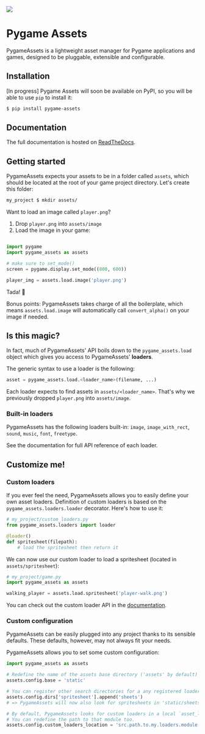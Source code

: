 [![](https://travis-ci.org/florimondmanca/pygame-assets.svg?branch=master)](https://travis-ci.org/florimondmanca/pygame-assets)

# Pygame Assets

PygameAssets is a lightweight asset manager for Pygame applications and games, designed to be pluggable, extensible and configurable.

## Installation

[In progress] Pygame Assets will soon be available on PyPI, so you will be able to use `pip` to install it:

```bash
$ pip install pygame-assets
```

## Documentation

The full documentation is hosted on [ReadTheDocs](#).

## Getting started

PygameAssets expects your assets to be in a folder called `assets`, which should be located at the root of your game project directory. Let's create this folder:

```sh
my_project $ mkdir assets/
```

Want to load an image called `player.png`?

1. Drop `player.png` into `assets/image`
2. Load the image in your game:
```python

import pygame
import pygame_assets as assets

# make sure to set_mode()
screen = pygame.display.set_mode((800, 600))

player_img = assets.load.image('player.png')
```

Tada! :tada:

Bonus points: PygameAssets takes charge of all the boilerplate, which means `assets.load.image` will automatically call `convert_alpha()` on your image if needed.


## Is this magic?

In fact, much of PygameAssets' API boils down to the `pygame_assets.load` object which gives you access to PygameAssets' **loaders**.

The generic syntax to use a loader is the following:

```python
asset = pygame_assets.load.<loader_name>(filename, ...)
```

Each loader expects to find assets in `assets/<loader_name>`. That's why we previously dropped `player.png` into `assets/image`.

### Built-in loaders

PygameAssets has the following loaders built-in: `image`, `image_with_rect`, `sound`, `music`, `font`, `freetype`.

See the documentation for full API reference of each loader.

## Customize me!

### Custom loaders

If you ever feel the need, PygameAssets allows you to easily define your own asset loaders. Definition of custom loaders is based on the `pygame_assets.loaders.loader` decorator. Here's how to use it:

```python
# my_project/custom_loaders.py
from pygame_assets.loaders import loader

@loader()
def spritesheet(filepath):
    # load the spritesheet then return it
```

We can now use our custom loader to load a spritesheet (located in `assets/spritesheet`):

```python
# my_project/game.py
import pygame_assets as assets

walking_player = assets.load.spritesheet('player-walk.png')
```

You can check out the custom loader API in the [documentation](#documentation).

### Custom configuration

PygameAssets can be easily plugged into any project thanks to its sensible defaults. These defaults, however, may not always fit your needs.

PygameAssets allows you to set some custom configuration:

```python
import pygame_assets as assets

# Redefine the name of the assets base directory ('assets' by default)
assets.config.base = 'static'

# You can register other search directories for a any registered loader.
assets.config.dirs['spritesheet'].append('sheets')
# => PygameAssets will now also look for spritesheets in 'static/sheets'.

# By default, PygameAssets looks for custom loaders in a local `asset_loaders` module.
# You can redefine the path to that module too.
assets.config.custom_loaders_location = 'src.path.to.my.loaders.module'
```
